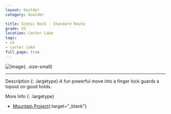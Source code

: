 ```yaml
---
layout: boulder
category: boulder

title: Scenic Rock - Standard Route
grade: V3
location: Carter Lake
tags:
- v3
- carter_lake
full_page: true
---
```


![Image](https://pub-512d85031b1440409fe8612f837b8235.r2.dev/standard_route_carter_lake_v3.jpg){: .size-small}

---


Description
{: .largetype}
A fun powerful move into a finger lock guards a topout on good holds.


More Info
{: .largetype}
- [Mountain Project](https://www.mountainproject.com/route/105756277/standard-route){:target="_blank"}
